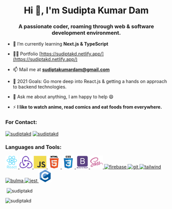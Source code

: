 <h1 align="center">Hi 👋, I'm Sudipta Kumar Dam</h1>
<h3 align="center">A passionate coder, roaming through web & software development environment.</h3>

[comment]: <> (<img align="right" height="270px" alt="GIF" src="https://i.pinimg.com/originals/e4/26/70/e426702edf874b181aced1e2fa5c6cde.gif" />)

- 🌱 I’m currently learning **Next.js & TypeScript**

- 👨‍💻 Portfolio [https://sudiptakd.netlify.app/](https://sudiptakd.netlify.app/)
- 📫 Mail me at **sudiptakumardam@gmail.com**
- 🥅 2021 Goals: Go more deep into React.js & getting a hands on approach to backend technologies. 
- 💬 Ask me about anything, I am happy to help :smile:
- ⚡ **I like to watch anime, read comics and eat foods from everywhere.**

<h3 align="left">For Contact:</h3><p align="left">                                                                                                                               <a href="https://fb.com/sudiptakd" target="blank"><img align="center" src="https://raw.githubusercontent.com/rahuldkjain/github-profile-readme-generator/master/src/images/icons/Social/facebook.svg" alt="sudiptakd" height="30" width="40" /></a>                                                                             <a href="https://linkedin.com/in/sudiptakd" target="blank"><img align="center" src="https://raw.githubusercontent.com/rahuldkjain/github-profile-readme-generator/master/src/images/icons/Social/linked-in-alt.svg" alt="sudiptakd" height="30" width="40" /></a> </p>

<h3 align="left">Languages and Tools:</h3>
<p align="left"> 
  
<a href="https://reactjs.org/" target="_blank"> <img src="https://raw.githubusercontent.com/devicons/devicon/master/icons/react/react-original-wordmark.svg" alt="react" width="40" height="40"/> </a>                                                                                                                                                                                                                                                                                                                                     <a href="https://redux.js.org" target="_blank"> <img src="https://raw.githubusercontent.com/devicons/devicon/master/icons/redux/redux-original.svg" alt="redux" width="40" height="40"/> </a>                                                                                                                                                                                                                                                                                                                                               <a href="https://developer.mozilla.org/en-US/docs/Web/JavaScript" target="_blank"> <img src="https://raw.githubusercontent.com/devicons/devicon/master/icons/javascript/javascript-original.svg" alt="javascript" width="40" height="40"/> </a>                                                                                                                                                                                                             <a href="https://www.w3.org/html/" target="_blank"> <img src="https://raw.githubusercontent.com/devicons/devicon/master/icons/html5/html5-original-wordmark.svg" alt="html5" width="40" height="40"/> </a>                                                                                                                                                                                                                                                                                                                                     <a href="https://www.w3schools.com/css/" target="_blank"> <img src="https://raw.githubusercontent.com/devicons/devicon/master/icons/css3/css3-original-wordmark.svg" alt="css3" width="40" height="40"/> </a>                                                                                                                                                                                                                                                                                                                                     <a href="https://getbootstrap.com" target="_blank"> <img src="https://raw.githubusercontent.com/devicons/devicon/master/icons/bootstrap/bootstrap-plain-wordmark.svg" alt="bootstrap" width="40" height="40"/> </a>                                                                                                                                                                                                                                                                                                                     <a href="https://sass-lang.com" target="_blank"> <img src="https://raw.githubusercontent.com/devicons/devicon/master/icons/sass/sass-original.svg" alt="sass" width="40" height="40"/> </a>                                                                                                                                                                                                                                                                                                                                               <a href="https://firebase.google.com/" target="_blank"> <img src="https://www.vectorlogo.zone/logos/firebase/firebase-icon.svg" alt="firebase" width="40" height="40"/> </a>                                                                                                                                                                                     <a href="https://git-scm.com/" target="_blank"> <img src="https://www.vectorlogo.zone/logos/git-scm/git-scm-icon.svg" alt="git" width="40" height="40"/> </a>                                                                                                                                                                                                     <a href="https://tailwindcss.com/" target="_blank"> <img src="https://www.vectorlogo.zone/logos/tailwindcss/tailwindcss-icon.svg" alt="tailwind" width="40" height="40"/> </a>                                                                                                                                                                                     <a href="https://bulma.io/" target="_blank"> <img src="https://raw.githubusercontent.com/gilbarbara/logos/804dc257b59e144eaca5bc6ffd16949752c6f789/logos/bulma.svg" alt="bulma" width="40" height="40"/> </a>                                                                                                                                                                                                                                                                                                                                       <a href="https://jestjs.io" target="_blank"> <img src="https://www.vectorlogo.zone/logos/jestjsio/jestjsio-icon.svg" alt="jest" width="40" height="40"/> </a>                          <a href="https://www.cprogramming.com/" target="_blank"> <img src="https://raw.githubusercontent.com/devicons/devicon/master/icons/c/c-original.svg" alt="c" width="40" height="40"/> </a>    </p>
  

<p>&nbsp;<img align="center" src="https://github-readme-stats.vercel.app/api?username=sudiptakd&show_icons=true&locale=en&theme=radical&count_private=true" alt="sudiptakd" /></p>

<p align="left"> <img src="https://komarev.com/ghpvc/?username=sudiptakd&label=Profile%20views&color=0e75b6&style=flat" alt="sudiptakd" /> </p>


